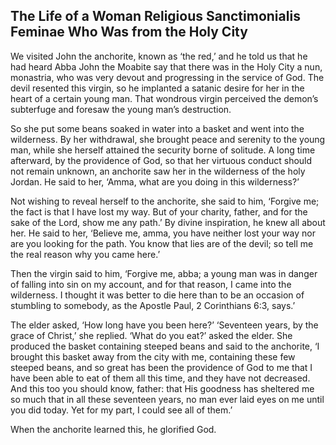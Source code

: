## The Life of a Woman Religious Sanctimonialis Feminae Who Was from the Holy City

We visited John the anchorite, known as ‘the red,’ and he told us that he had heard Abba John the Moabite say that there was in the Holy City a nun, monastria, who was very devout and progressing in the service of God. The devil resented this virgin, so he implanted a satanic desire for her in the heart of a certain young man. That wondrous virgin perceived the demon’s subterfuge and foresaw the young man’s destruction. 

So she put some beans soaked in water into a basket and went into the wilderness. By her withdrawal, she brought peace and serenity to the young man, while she herself attained the security borne of solitude. A long time afterward, by the providence of God, so that her virtuous conduct should not remain unknown, an anchorite saw her in the wilderness of the holy Jordan. He said to her, ‘Amma, what are you doing in this wilderness?’ 

Not wishing to reveal herself to the anchorite, she said to him, ‘Forgive me; the fact is that I have lost my way. But of your charity, father, and for the sake of the Lord, show me any path.’ By divine inspiration, he knew all about her. He said to her, ‘Believe me, amma, you have neither lost your way nor are you looking for the path. You know that lies are of the devil; so tell me the real reason why you came here.’ 

Then the virgin said to him, ‘Forgive me, abba; a young man was in danger of falling into sin on my account, and for that reason, I came into the wilderness. I thought it was better to die here than to be an occasion of stumbling to somebody, as the Apostle Paul, 2 Corinthians 6:3, says.’ 

The elder asked, ‘How long have you been here?’ ‘Seventeen years, by the grace of Christ,’ she replied. ‘What do you eat?’ asked the elder. She produced the basket containing steeped beans and said to the anchorite, ‘I brought this basket away from the city with me, containing these few steeped beans, and so great has been the providence of God to me that I have been able to eat of them all this time, and they have not decreased. And this too you should know, father: that His goodness has sheltered me so much that in all these seventeen years, no man ever laid eyes on me until you did today. Yet for my part, I could see all of them.’ 

When the anchorite learned this, he glorified God.
